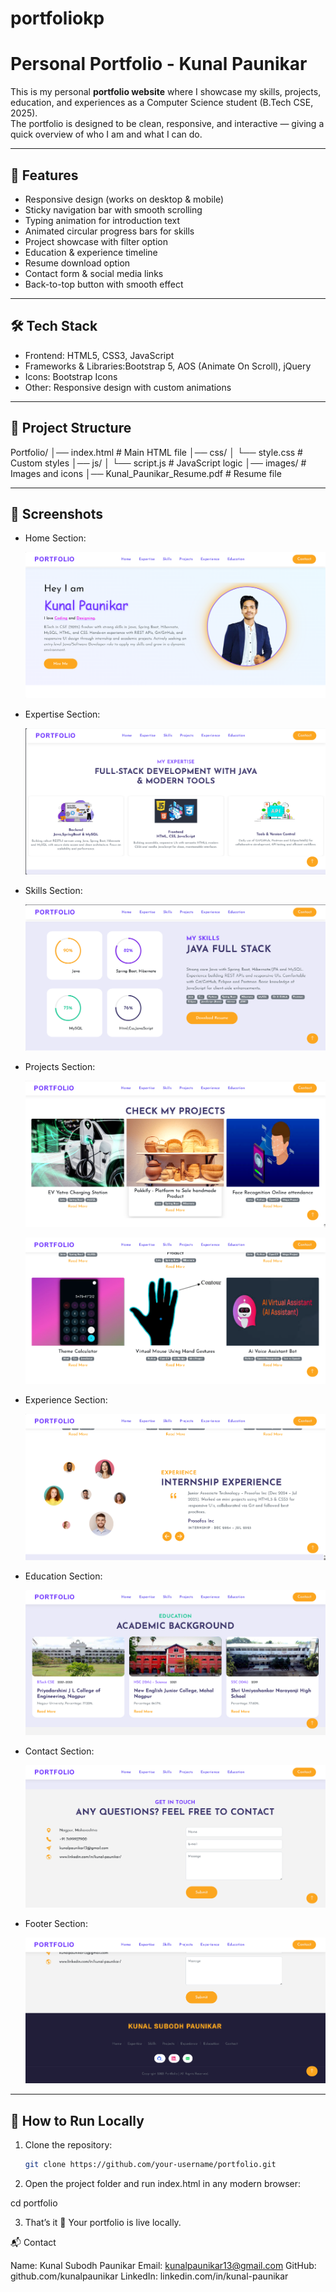 # portfoliokp

# Personal Portfolio - Kunal Paunikar

This is my personal **portfolio website** where I showcase my skills, projects, education, and experiences as a Computer Science student (B.Tech CSE, 2025).  
The portfolio is designed to be clean, responsive, and interactive — giving a quick overview of who I am and what I can do.

---

## 🌟 Features

- Responsive design (works on desktop & mobile)
- Sticky navigation bar with smooth scrolling
- Typing animation for introduction text
- Animated circular progress bars for skills
- Project showcase with filter option
- Education & experience timeline
- Resume download option
- Contact form & social media links
- Back-to-top button with smooth effect

---

## 🛠️ Tech Stack

- Frontend: HTML5, CSS3, JavaScript  
- Frameworks & Libraries:Bootstrap 5, AOS (Animate On Scroll), jQuery  
- Icons: Bootstrap Icons  
- Other: Responsive design with custom animations

---

## 📂 Project Structure

Portfolio/
│── index.html # Main HTML file
│── css/
│ └── style.css # Custom styles
│── js/
│ └── script.js # JavaScript logic
│── images/ # Images and icons
│── Kunal_Paunikar_Resume.pdf # Resume file


---

## 📸 Screenshots

- Home Section:
  
  ![image alt](https://github.com/kunalpaunikar/portfoliokp/blob/f0ecdf618fa6375c983bedee80215c7f984caf52/images/homepage.png)

- Expertise Section:
  
  ![image alt](https://github.com/kunalpaunikar/portfoliokp/blob/d616d011135e7884138f530265c3bff6a77e9dd9/images/myexpertise.png)

- Skills Section:

  ![image alt](https://github.com/kunalpaunikar/portfoliokp/blob/d616d011135e7884138f530265c3bff6a77e9dd9/images/myskills.png)

- Projects Section:

  ![image alt](https://github.com/kunalpaunikar/portfoliokp/blob/f689d99b85baff8d26019a90d581b31c995e5a12/images/project1.png)

  ![image alt](https://github.com/kunalpaunikar/portfoliokp/blob/f689d99b85baff8d26019a90d581b31c995e5a12/images/project2.png)
  
- Experience Section:

  ![image alt](https://github.com/kunalpaunikar/portfoliokp/blob/d616d011135e7884138f530265c3bff6a77e9dd9/images/experience.png)

- Education Section:

  ![image alt](https://github.com/kunalpaunikar/portfoliokp/blob/d616d011135e7884138f530265c3bff6a77e9dd9/images/education.png)

- Contact Section:

  ![image alt](https://github.com/kunalpaunikar/portfoliokp/blob/d616d011135e7884138f530265c3bff6a77e9dd9/images/contact.png)

- Footer Section:

  ![image alt](https://github.com/kunalpaunikar/portfoliokp/blob/d616d011135e7884138f530265c3bff6a77e9dd9/images/footer.png)

---

## 🚀 How to Run Locally

1. Clone the repository:
   ```bash
   git clone https://github.com/your-username/portfolio.git
   
2. Open the project folder and run index.html in any modern browser:

cd portfolio

3. That’s it 🎉 Your portfolio is live locally.

📬 Contact

Name: Kunal Subodh Paunikar
Email: kunalpaunikar13@gmail.com
GitHub: github.com/kunalpaunikar
LinkedIn: linkedin.com/in/kunal-paunikar
